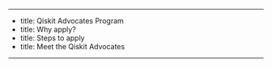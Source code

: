 ---
-
  title: Qiskit Advocates Program
-
  title: Why apply?
-
  title: Steps to apply
-
  title: Meet the Qiskit Advocates
---